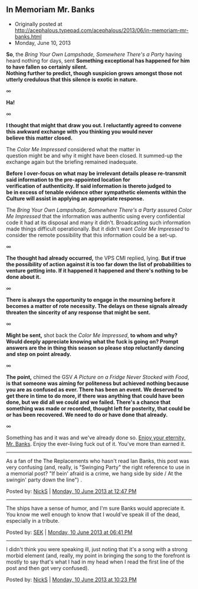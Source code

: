 ## In Memoriam Mr. Banks

 * Originally posted at http://acephalous.typepad.com/acephalous/2013/06/in-memoriam-mr-banks.html
 * Monday, June 10, 2013

**So**, the _Bring Your Own Lampshade, Somewhere There's a Party_ having heard nothing for days, sent **Something
  exceptional has happened for him to have fallen so certainly silent.  
Nothing further to predict, though suspicion grows amongst those not  
utterly credulous that this silence is exotic in nature.**

∞

**Ha!**

∞

**I thought that might that draw you out. I reluctantly agreed 
 to convene this awkward exchange with you thinking you would never  
believe this matter closed.**

The _Color Me Impressed_ considered what the matter in  
question might be and why it might have been closed. It summed-up the  
exchange again but the briefing remained inadequate.

**Before I over-focus on what may be irrelevant details please 
 re-transmit said information to the pre-appointed location for  
verification of authenticity. If said information is thereto judged to  
be in excess of tenable evidence other sympathetic elements within the  
Culture will assist in applying an appropriate response.**

The _Bring Your Own Lampshade, Somewhere There's a Party_ assured _Color Me Impressed_ that the information was authentic using every confidential code it had at its disposal and many it didn't. Broadcasting such information made things difficult operationally. But it didn't want _Color Me Impressed_ to consider the remote possibility that this information could be a set-up.

∞

**The thought had already occurred,** the VPS CMI replied, lying. **But if true the possibility of action against it is too far down the list of probabilities to venture getting into. If it happened it happened and  there's nothing to be done about it.**

∞

**There is always the opportunity to engage in the mourning  before it becomes a matter of rote necessity. The delays on these  signals already threaten the sincerity of any response that might be sent.**

∞

**Might be sent,** shot back the _Color Me Impressed_, **to whom and why? Would deeply appreciate knowing what the fuck is going  on? Prompt answers are the in thing this season so please stop  reluctantly dancing and step on point already.**

∞

**The point,** chimed the GSV _A Picture on a Fridge Never Stocked with Food_, **is that someone was aiming for politeness but achieved nothing because you  are as confused as ever. There has been an event. We deserved to get  there in time to do more, if there was anything that could have been  done, but we did all we could and we failed. There's a chance that something was made or recorded, thought left for posterity, that could be or has  been recovered. We need to do or have done that already.** 

∞

Something has and it was and we've already done so. [Enjoy your eternity, Mr. Banks](http://www.lawyersgunsmoneyblog.com/2013/06/r-i-p-iain-m-banks). Enjoy the ever-living fuck out of it. You've more than earned it.

* * *

As a fan of the The Replacements who hasn't read Ian Banks, this post was very confusing (and, really, is "Swinging Party" the right reference to use in a memorial post? "If bein' afraid is a crime, we hang side by side / At the swingin' party down the line") . 

Posted by: [NickS](http://www.beforeyoulisten.com) | [Monday, 10 June 2013 at 12:47 PM](http://acephalous.typepad.com/acephalous/2013/06/in-memoriam-mr-banks.html?cid=6a00d8341c2df453ef019103308006970c#comment-6a00d8341c2df453ef019103308006970c)

* * *

The ships have a sense of humor, and I'm sure Banks would appreciate it. You know me well enough to know that I would've speak ill of the dead, especially in a tribute.

Posted by: [SEK](http://acephalous.typepad.com/) | [Monday, 10 June 2013 at 06:41 PM](http://acephalous.typepad.com/acephalous/2013/06/in-memoriam-mr-banks.html?cid=6a00d8341c2df453ef019103330d86970c#comment-6a00d8341c2df453ef019103330d86970c)

* * *

I didn't think you were speaking ill, just noting that it's a song with a strong morbid element (and, really, my point in bringing the song to the forefront is mostly to say that's what I had in my head when I read the first line of the post and then got very confused).

Posted by: [NickS](http://www.beforeyoulisten.com) | [Monday, 10 June 2013 at 10:23 PM](http://acephalous.typepad.com/acephalous/2013/06/in-memoriam-mr-banks.html?cid=6a00d8341c2df453ef019103349f81970c#comment-6a00d8341c2df453ef019103349f81970c)

